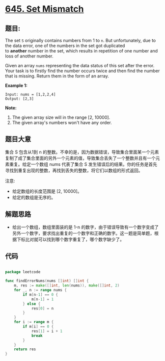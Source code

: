# [645. Set Mismatch](https://leetcode.com/problems/set-mismatch/)


## 题目:

The set `S` originally contains numbers from 1 to `n`. But unfortunately, due to the data error, one of the numbers in the set got duplicated to **another** number in the set, which results in repetition of one number and loss of another number.

Given an array `nums` representing the data status of this set after the error. Your task is to firstly find the number occurs twice and then find the number that is missing. Return them in the form of an array.

**Example 1:**

    Input: nums = [1,2,2,4]
    Output: [2,3]

**Note:**

1. The given array size will in the range [2, 10000].
2. The given array's numbers won't have any order.


## 题目大意


集合 S 包含从1到 n 的整数。不幸的是，因为数据错误，导致集合里面某一个元素复制了成了集合里面的另外一个元素的值，导致集合丢失了一个整数并且有一个元素重复。给定一个数组 nums 代表了集合 S 发生错误后的结果。你的任务是首先寻找到重复出现的整数，再找到丢失的整数，将它们以数组的形式返回。

注意:  

- 给定数组的长度范围是 [2, 10000]。
- 给定的数组是无序的。


## 解题思路


- 给出一个数组，数组里面装的是 1-n 的数字，由于错误导致有一个数字变成了另外一个数字，要求找出重复的一个数字和正确的数字。这一题是简单题，根据下标比对就可以找到哪个数字重复了，哪个数字缺少了。


## 代码

```go

package leetcode

func findErrorNums(nums []int) []int {
	m, res := make([]int, len(nums)), make([]int, 2)
	for _, n := range nums {
		if m[n-1] == 0 {
			m[n-1] = 1
		} else {
			res[0] = n
		}
	}
	for i := range m {
		if m[i] == 0 {
			res[1] = i + 1
			break
		}
	}
	return res
}

```